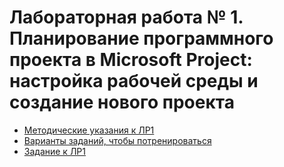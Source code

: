 # Лабораторная работа № 1. Планирование программного проекта в Microsoft Project: настройка рабочей среды и создание нового проекта

- [Методические указания к ЛР1](https://e-learning.bmstu.ru/iu7/pluginfile.php/486/course/section/81/Работа_в_MS_Project_2019_часть_1.pdf)
- [Варианты заданий, чтобы потренироваться](https://e-learning.bmstu.ru/iu7/pluginfile.php/486/course/section/81/Задания_для_тренировки.pdf)
- [Задание к ЛР1](https://e-learning.bmstu.ru/iu7/pluginfile.php/486/course/section/81/Задание_ЛР_1.pdf)
